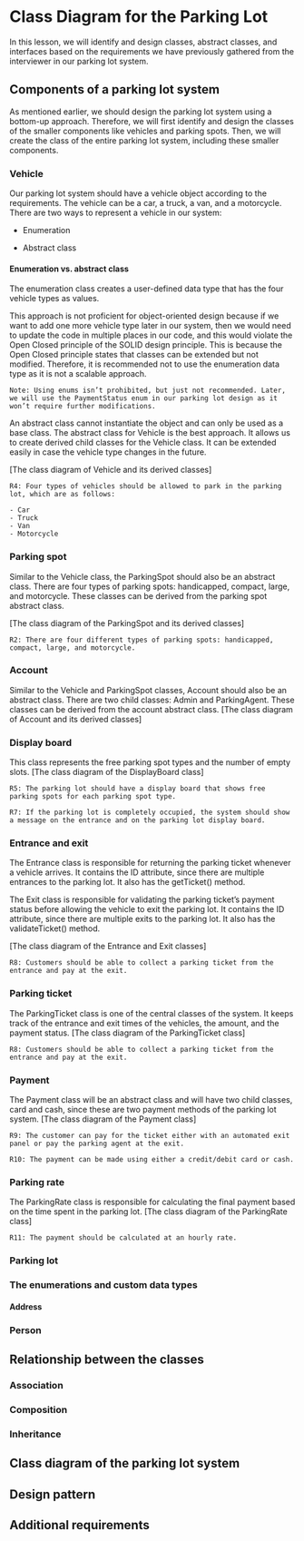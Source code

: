 # Class Diagram for the Parking Lot
In this lesson, we will identify and design classes, abstract classes, and interfaces based on the requirements we have previously gathered from the interviewer in our parking lot system.

## Components of a parking lot system
As mentioned earlier, we should design the parking lot system using a bottom-up approach. Therefore, we will first identify and design the classes of the smaller components like vehicles and parking spots. Then, we will create the class of the entire parking lot system, including these smaller components.

### Vehicle
Our parking lot system should have a vehicle object according to the requirements. The vehicle can be a car, a truck, a van, and a motorcycle. There are two ways to represent a vehicle in our system:

- Enumeration

- Abstract class

#### Enumeration vs. abstract class
The enumeration class creates a user-defined data type that has the four vehicle types as values.

This approach is not proficient for object-oriented design because if we want to add one more vehicle type later in our system, then we would need to update the code in multiple places in our code, and this would violate the Open Closed principle of the SOLID design principle. This is because the Open Closed principle states that classes can be extended but not modified. Therefore, it is recommended not to use the enumeration data type as it is not a scalable approach.
```
Note: Using enums isn’t prohibited, but just not recommended. Later, we will use the PaymentStatus enum in our parking lot design as it won’t require further modifications.
```
An abstract class cannot instantiate the object and can only be used as a base class. The abstract class for Vehicle is the best approach. It allows us to create derived child classes for the Vehicle class. It can be extended easily in case the vehicle type changes in the future.

[The class diagram of Vehicle and its derived classes]

```
R4: Four types of vehicles should be allowed to park in the parking lot, which are as follows:

- Car
- Truck
- Van
- Motorcycle
```

### Parking spot
Similar to the Vehicle class, the ParkingSpot should also be an abstract class. There are four types of parking spots: handicapped, compact, large, and motorcycle. These classes can be derived from the parking spot abstract class.

[The class diagram of the ParkingSpot and its derived classes]

```
R2: There are four different types of parking spots: handicapped, compact, large, and motorcycle.
```

### Account
Similar to the Vehicle and ParkingSpot classes, Account should also be an abstract class. There are two child classes: Admin and ParkingAgent. These classes can be derived from the account abstract class.
[The class diagram of Account and its derived classes]

### Display board
This class represents the free parking spot types and the number of empty slots.
[The class diagram of the DisplayBoard class]

```
R5: The parking lot should have a display board that shows free parking spots for each parking spot type.

R7: If the parking lot is completely occupied, the system should show a message on the entrance and on the parking lot display board.
```

### Entrance and exit
The Entrance class is responsible for returning the parking ticket whenever a vehicle arrives. It contains the ID attribute, since there are multiple entrances to the parking lot. It also has the getTicket() method.

The Exit class is responsible for validating the parking ticket’s payment status before allowing the vehicle to exit the parking lot. It contains the ID attribute, since there are multiple exits to the parking lot. It also has the validateTicket() method.

[The class diagram of the Entrance and Exit classes]

```
R8: Customers should be able to collect a parking ticket from the entrance and pay at the exit.
```

### Parking ticket
The ParkingTicket class is one of the central classes of the system. It keeps track of the entrance and exit times of the vehicles, the amount, and the payment status.
[The class diagram of the ParkingTicket class]
```
R8: Customers should be able to collect a parking ticket from the entrance and pay at the exit.
```

### Payment
The Payment class will be an abstract class and will have two child classes, card and cash, since these are two payment methods of the parking lot system.
[The class diagram of the Payment class]

```
R9: The customer can pay for the ticket either with an automated exit panel or pay the parking agent at the exit.

R10: The payment can be made using either a credit/debit card or cash.
```

### Parking rate
The ParkingRate class is responsible for calculating the final payment based on the time spent in the parking lot.
[The class diagram of the ParkingRate class]

```
R11: The payment should be calculated at an hourly rate.
```


### Parking lot
### The enumerations and custom data types
#### Address
### Person
## Relationship between the classes
### Association
### Composition
### Inheritance
## Class diagram of the parking lot system
## Design pattern
## Additional requirements
